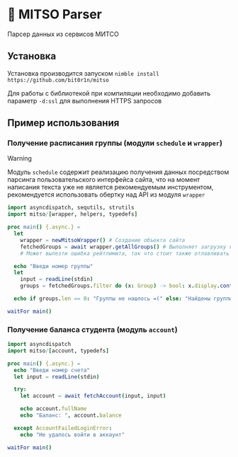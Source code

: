 # 🍉 MITSO Parser
Парсер данных из сервисов МИТСО

## Установка
Установка производится запуском `nimble install https://github.com/bit0r1n/mitso`

Для работы с библиотекой при компиляции необходимо добавить параметр `-d:ssl` для выполнения HTTPS запросов

## Пример использования

### Получение расписания группы (модули `schedule` и `wrapper`)

> [!WARNING]
> Модуль `schedule` содержит реализацию получения данных посредством парсинга пользовательского интерфейса сайта, что на момент написания текста уже не является рекомендуемым инструментом, рекомендуется использовать обертку над API из модуля `wrapper`

```nim
import asyncdispatch, sequtils, strutils
import mitso/[wrapper, helpers, typedefs]

proc main() {.async.} =
  let
    wrapper = newMitsoWrapper() # Создание объекта сайта
    fetchedGroups = await wrapper.getAllGroups() # Выполняет загрузку групп со всех факультетов -> форм обучения -> курсов
    # Может вылезти ошибка рейтлимита, так что стоит также отлавливать `ScheduleServiceError`

  echo "Введи номер группы"
  let
    input = readLine(stdin)
    groups = fetchedGroups.filter do (x: Group) -> bool: x.display.contains(input)

  echo if groups.len == 0: "Группы не нашлось =(" else: "Найдены группы: " & $groups

waitFor main()
```

### Получение баланса студента (модуль `account`)

```nim
import asyncdispatch
import mitso/[account, typedefs]

proc main() {.async.} =
  echo "Введи номер счета"
  let input = readLine(stdin)

  try:
    let account = await fetchAccount(input, input)

    echo account.fullName
    echo "Баланс: ", account.balance

  except AccountFailedLoginError:
    echo "Не удалось войти в аккаунт"

waitFor main()
```
